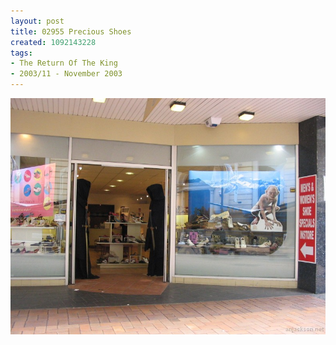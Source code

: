 ```yaml
---
layout: post
title: 02955 Precious Shoes
created: 1092143228
tags:
- The Return Of The King
- 2003/11 - November 2003
---
```


<img src="/image/images/129_2955-1047.jpg"/>

